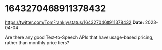 # 1643270468911378432
https://twitter.com/TomFrankly/status/1643270468911378432
**Date:** 2023-04-04

Are there any good Text-to-Speech APIs that have usage-based pricing, rather than monthly price tiers?
